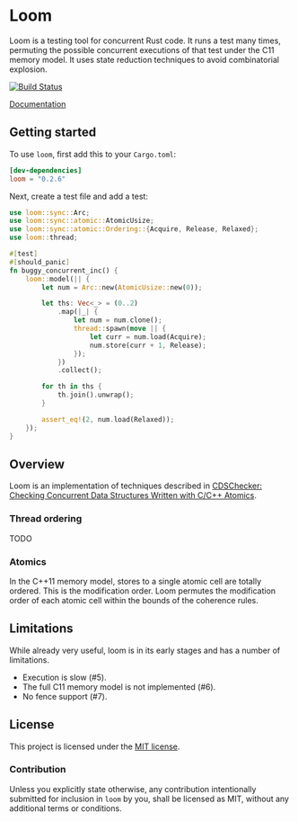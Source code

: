 # Loom

Loom is a testing tool for concurrent Rust code. It runs a test many times,
permuting the possible concurrent executions of that test under the C11 memory
model. It uses state reduction techniques to avoid combinatorial explosion.

[![Build Status](https://dev.azure.com/carllerche/loom/_apis/build/status/carllerche.loom?branchName=master)](https://dev.azure.com/carllerche/loom/_build/latest?definitionId=2&branchName=master)

[Documentation](https://docs.rs/loom)

## Getting started

To use `loom`, first add this to your `Cargo.toml`:

```toml
[dev-dependencies]
loom = "0.2.6"
```

Next, create a test file and add a test:

```rust
use loom::sync::Arc;
use loom::sync::atomic::AtomicUsize;
use loom::sync::atomic::Ordering::{Acquire, Release, Relaxed};
use loom::thread;

#[test]
#[should_panic]
fn buggy_concurrent_inc() {
    loom::model(|| {
        let num = Arc::new(AtomicUsize::new(0));

        let ths: Vec<_> = (0..2)
            .map(|_| {
                let num = num.clone();
                thread::spawn(move || {
                    let curr = num.load(Acquire);
                    num.store(curr + 1, Release);
                });
            })
            .collect();

        for th in ths {
            th.join().unwrap();
        }

        assert_eq!(2, num.load(Relaxed));
    });
}
```

## Overview

Loom is an implementation of techniques described in [CDSChecker: Checking
Concurrent Data Structures Written with C/C++ Atomics][cdschecker].

[cdschecker]: http://demsky.eecs.uci.edu/publications/c11modelcheck.pdf

### Thread ordering

TODO

### Atomics

In the C++11 memory model, stores to a single atomic cell are totally ordered.
This is the modification order. Loom permutes the modification order of each
atomic cell within the bounds of the coherence rules.


## Limitations

While already very useful, loom is in its early stages and has a number of
limitations.

* Execution is slow (#5).
* The full C11 memory model is not implemented (#6).
* No fence support (#7).

## License

This project is licensed under the [MIT license](LICENSE).

### Contribution

Unless you explicitly state otherwise, any contribution intentionally submitted
for inclusion in `loom` by you, shall be licensed as MIT, without any additional
terms or conditions.
